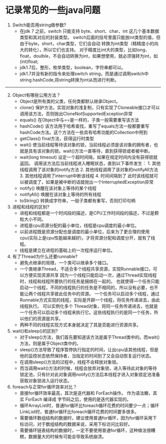 # 记录常见的一些java问题

1. Switch能否用string做参数?
    * 在jdk 7 之前，switch 只能支持 byte、short、char、int 这几个基本数据类型和其对应的封装类型。
switch后面的括号里面只能放int类型的值，但由于byte，short，char类型，它们会自动 转换为int类型（精精度小的向大的转化），所以它们也支持。
对于精度比int大的类型，比如long、float，doulble，不会自动转换为int，如果想使用，就必须强转为int，如(int)float;
    * jdk1.7后，整形，枚举类型，boolean，字符串都可以。
    * jdk1.7并没有新的指令来处理switch string，而是通过调用switch中string.hashCode,将string转换为int从而进行判断。
- - - -
2. Object有哪些公用方法？
    * Object是所有类的父类，任何类都默认继承Object。
    * clone()     保护方法，实现对象的浅复制，只有实现了Cloneable接口才可以调用该方法，否则抛出CloneNotSupportedException异常
    * equals()    在Object中与==是一样的，子类一般需要重写该方法
    * hashCode()  该方法用于哈希查找，重写了equals方法一般都要重写hashCode方法。这个方法在一些具有哈希功能的Collection中用到
    * getClass()  final方法，获得运行时类型
    * wait()      使当前线程等待该对象的锁，当前线程必须是该对象的拥有者，也就是具有该对象的锁。wait()方法一直等待，直到获得锁或者被中断。
    * wait(long timeout)
            设定一个超时间隔，如果在规定时间内没有获得锁就返回。 
            调用该方法后当前线程进入睡眠状态，直到以下事件发生： 
                1. 其他线程调用了该对象的notify方法 
                2. 其他线程调用了该对象的notifyAll方法 
                3. 其他线程调用了interrupt中断该线程 
                4. 时间间隔到了 
            此时该线程就可以被调度了，如果是被中断的话就抛出一个InterruptedException异常
    * notify()    唤醒在该对象上等待的某个线程 
    * notifyAll() 唤醒在该对象上等待的所有线程
    * toString()  转换成字符串，一般子类都有重写，否则打印句柄
3. 进程和线程的区别?
    * 进程和线程都是一个时间段的描述，是CPU工作时间段的描述，不过是颗粒大小不同。
    * 进程是cpu资源分配的最小单位，线程是cpu调度的最小单位。
    * 以前进程既是资源分配也是调度的最小单位，后来为了更合理的使用cpu(实际上是cpu性能越来越好)，才将资源分配和调度分开，就有了线程。
    * 线程是建立在进程的基础上的一次程序运行单位。
4. 有了Thread为什么还要runnable?
    * 避免点继承的局限，一个类可以继承多个接口。
    * 一个类继承Thread，不适合多个线程共享资源，实现Runnable接口，可以方便实现资源共享
因为一个线程只能启动一次，通过Thread实现线程时，线程和线程所要执行的任务是捆绑在一起的。
也就使得一个任务只能启动一个线程，不同的线程执行的任务是不相同的，所以没有必要，也不能让两个线程共享彼此任务中的资源。
一个任务可以启动多个线程，通过Runnable方式实现的线程，实际是开辟一个线程，将任务传递进去，由此线程执行。
可以实例化多个 Thread对象，将同一任务传递进去，也就是一个任务可以启动多个线程来执行它。这些线程执行的是同一个任务，所以他们的资源是共享。
    * 两种不同的线程实现方式本身就决定了其是否能进行资源共享。
5. wait()和sleep()的区别?
    * 对于sleep()方法，我们首先要知道该方法是属于Thread类中的。而wait()方法，则是属于Object类中的。
    * sleep()方法导致了程序暂停执行指定的时间，让出cpu该其他线程，但是他的监控状态依然保持者，当指定的时间到了又会自动恢复运行状态。
    * 在调用sleep()方法的过程中，线程不会释放对象锁。
    * 而当调用wait()方法的时候，线程会放弃对象锁，进入等待此对象的等待锁定池，只有针对此对象调用notify()方法后本线程才进入对象锁定池准备获取对象锁进入运行状态。
6. foreach与正常for循环效率对比？
    * 直接for循环效率最高，其次是迭代器和 ForEach操作。 作为语法糖，其实 ForEach 编译成 字节码之后，使用的是迭代器实现的。
    * 循环ArrayList时，普通for循环比foreach循环花费的时间要少一点；循环LinkList时，普通for循环比foreach循环花费的时间要多很多。 
    * 需要循环数组结构的数据时，建议使用普通for循环，因为for循环采用下标访问，对于数组结构的数据来说，采用下标访问比较好。 
    * 需要循环链表结构的数据时，一定不要使用普通for循环，这种做法很糟糕，数据量大的时候有可能会导致系统崩溃。    
